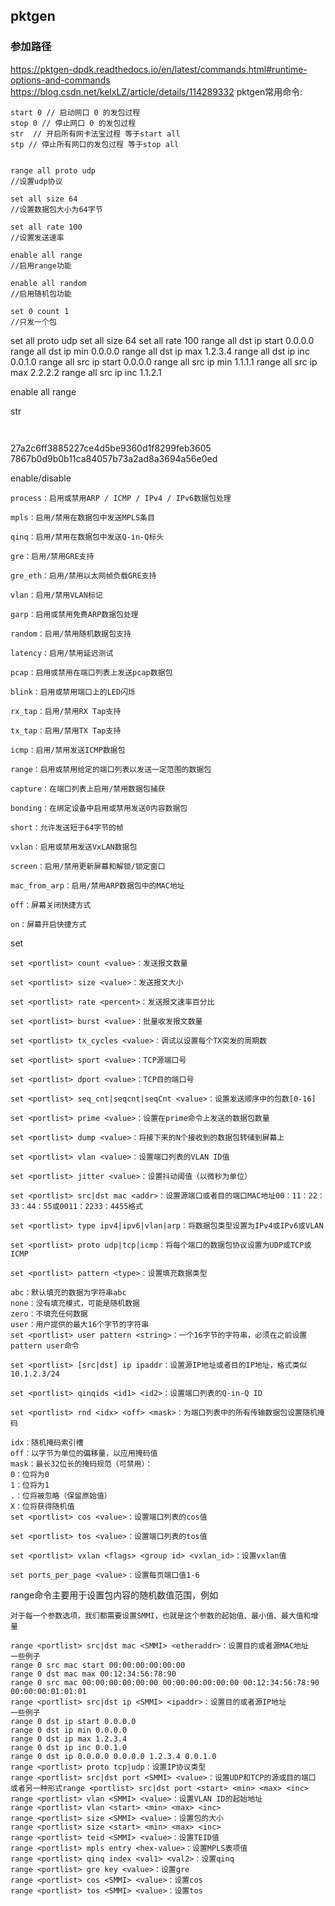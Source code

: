 ## pktgen

### 参加路径
<https://pktgen-dpdk.readthedocs.io/en/latest/commands.html#runtime-options-and-commands>
<https://blog.csdn.net/kelxLZ/article/details/114289332>
pktgen常用命令:
```
start 0 // 启动网口 0 的发包过程
stop 0 // 停止网口 0 的发包过程
str  // 开启所有网卡法宝过程 等于start all 
stp // 停止所有网口的发包过程 等于stop all 


range all proto udp 
//设置udp协议

set all size 64 
//设置数据包大小为64字节

set all rate 100 
//设置发送速率

enable all range  
//启用range功能

enable all random 
//启用随机包功能

set 0 count 1
//只发一个包
```
set all proto udp
set all size 64
set all rate 100
range all dst ip start 0.0.0.0
range all dst ip min 0.0.0.0
range all dst ip max 1.2.3.4
range all dst ip inc 0.0.1.0
range all src ip start 0.0.0.0
range all src ip min 1.1.1.1
range all src ip max 2.2.2.2
range all src ip inc 1.1.2.1


enable all range  

str 


```


```
27a2c6ff3885227ce4d5be9360d1f8299feb3605
7867b0d9b0b11ca84057b73a2ad8a3694a56e0ed


enable/disable
```
process：启用或禁用ARP / ICMP / IPv4 / IPv6数据包处理

mpls：启用/禁用在数据包中发送MPLS条目

qinq：启用/禁用在数据包中发送Q-in-Q标头

gre：启用/禁用GRE支持

gre_eth：启用/禁用以太网帧负载GRE支持

vlan：启用/禁用VLAN标记

garp：启用或禁用免费ARP数据包处理

random：启用/禁用随机数据包支持

latency：启用/禁用延迟测试

pcap：启用或禁用在端口列表上发送pcap数据包

blink：启用或禁用端口上的LED闪烁

rx_tap：启用/禁用RX Tap支持

tx_tap：启用/禁用TX Tap支持

icmp：启用/禁用发送ICMP数据包

range：启用或禁用给定的端口列表以发送一定范围的数据包

capture：在端口列表上启用/禁用数据包捕获

bonding：在绑定设备中启用或禁用发送0内容数据包

short：允许发送短于64字节的帧

vxlan：启用或禁用发送VxLAN数据包

screen：启用/禁用更新屏幕和解锁/锁定窗口

mac_from_arp：启用/禁用ARP数据包中的MAC地址

off：屏幕关闭快捷方式

on：屏幕开启快捷方式
```

set 
```
set <portlist> count <value>：发送报文数量

set <portlist> size <value>：发送报文大小

set <portlist> rate <percent>：发送报文速率百分比

set <portlist> burst <value>：批量收发报文数量

set <portlist> tx_cycles <value>：调试以设置每个TX突发的周期数

set <portlist> sport <value>：TCP源端口号

set <portlist> dport <value>：TCP目的端口号

set <portlist> seq_cnt|seqcnt|seqCnt <value>：设置发送顺序中的包数[0-16]

set <portlist> prime <value>：设置在prime命令上发送的数据包数量

set <portlist> dump <value>：将接下来的N个接收到的数据包转储到屏幕上

set <portlist> vlan <value>：设置端口列表的VLAN ID值

set <portlist> jitter <value>：设置抖动阈值（以微秒为单位）

set <portlist> src|dst mac <addr>：设置源端口或者目的端口MAC地址00：11：22：33：44：55或0011：2233：4455格式

set <portlist> type ipv4|ipv6|vlan|arp：将数据包类型设置为IPv4或IPv6或VLAN

set <portlist> proto udp|tcp|icmp：将每个端口的数据包协议设置为UDP或TCP或ICMP

set <portlist> pattern <type>：设置填充数据类型

abc：默认填充的数据为字符串abc
none：没有填充模式，可能是随机数据
zero：不填充任何数据
user：用户提供的最大16个字节的字符串
set <portlist> user pattern <string>：一个16字节的字符串，必须在之前设置pattern user命令

set <portlist> [src|dst] ip ipaddr：设置源IP地址或者目的IP地址，格式类似10.1.2.3/24

set <portlist> qinqids <id1> <id2>：设置端口列表的Q-in-Q ID

set <portlist> rnd <idx> <off> <mask>：为端口列表中的所有传输数据包设置随机掩码

idx：随机掩码索引槽
off：以字节为单位的偏移量，以应用掩码值
mask：最长32位长的掩码规范（可禁用）：
0：位将为0
1：位将为1
.：位将被忽略（保留原始值）
X：位将获得随机值
set <portlist> cos <value>：设置端口列表的cos值

set <portlist> tos <value>：设置端口列表的tos值

set <portlist> vxlan <flags> <group id> <vxlan_id>：设置vxlan值

set ports_per_page <value>：设置每页端口值1-6

```

range命令主要用于设置包内容的随机数值范围，例如
```
对于每一个参数选项，我们都需要设置SMMI，也就是这个参数的起始值、最小值、最大值和增量

range <portlist> src|dst mac <SMMI> <etheraddr>：设置目的或者源MAC地址
一些例子
range 0 src mac start 00:00:00:00:00:00
range 0 dst mac max 00:12:34:56:78:90
range 0 src mac 00:00:00:00:00:00 00:00:00:00:00:00 00:12:34:56:78:90 00:00:00:01:01:01
range <portlist> src|dst ip <SMMI> <ipaddr>：设置目的或者源IP地址
一些例子
range 0 dst ip start 0.0.0.0
range 0 dst ip min 0.0.0.0
range 0 dst ip max 1.2.3.4
range 0 dst ip inc 0.0.1.0
range 0 dst ip 0.0.0.0 0.0.0.0 1.2.3.4 0.0.1.0
range <portlist> proto tcp|udp：设置IP协议类型
range <portlist> src|dst port <SMMI> <value>：设置UDP和TCP的源或目的端口
或者另一种形式range <portlist> src|dst port <start> <min> <max> <inc>
range <portlist> vlan <SMMI> <value>：设置VLAN ID的起始地址
range <portlist> vlan <start> <min> <max> <inc>
range <portlist> size <SMMI> <value>：设置包的大小
range <portlist> size <start> <min> <max> <inc>
range <portlist> teid <SMMI> <value>：设置TEID值
range <portlist> mpls entry <hex-value>：设置MPLS表项值
range <portlist> qinq index <val1> <val2>：设置qinq
range <portlist> gre key <value>：设置gre
range <portlist> cos <SMMI> <value>：设置cos
range <portlist> tos <SMMI> <value>：设置tos

```